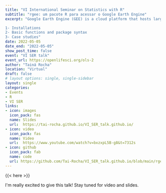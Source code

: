 ```yaml
---
title: "VI International Seminar on Statistics with R"
subtitle: "rgee: um pacote R para acessar o Google Earth Engine"
excerpt: "Google Earth Engine (GEE) is a cloud platform that hosts large volumes of geospatial data. It offers high-performance services for large analyses. However, the infrastructure is in JavaScript or Python. The rgee package is a new alternative to accessing the GEE platform in the R language. Therefore, in this presentation, I will introduce the package to popularize this access through R. I talk: 

1- Installations
2- Basic functions and package syntax
3- Case studies"
date: 2022-05-05
date_end: "2022-05-05"
show_post_time: false
event: "VI SER talk"
event_url: https://openlifesci.org/ols-2
author: "Tainá Rocha"
location: "Virtual"
draft: false
# layout options: single, single-sidebar
layout: single
categories:
- Events
- R
- VI SER
links:
- icon: images
  icon_pack: fas
  name: Slides
  url:  https://tai-rocha.github.io/VI_SER_talk.github.io/
- icon: video
  icon_pack: fas
  name: Video
  url:  https://www.youtube.com/watch?v=bxzxpL5B-g8&t=7312s
- icon: github
  icon_pack: fab
  name: code
  url: https://github.com/Tai-Rocha/VI_SER_talk.github.io/blob/main/rgee_exemplos.R
---
```


{{< here >}}

I'm really excited to give this talk! Stay tuned for video and slides.

